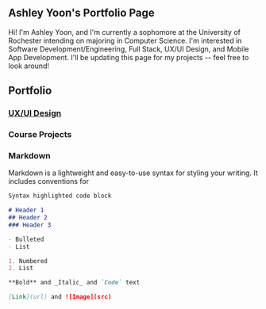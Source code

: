 ## Ashley Yoon's Portfolio Page

Hi! I'm Ashley Yoon, and I'm currently a sophomore at the University of 
Rochester intending on majoring in Computer Science. I'm interested in Software 
Development/Engineering, Full Stack, UX/UI Design, and Mobile App Development. 
I'll be updating this page for my projects -- feel free to look around!

## Portfolio
### [UX/UI Design](/uxui.md)
### Course Projects

### Markdown

Markdown is a lightweight and easy-to-use syntax for styling your writing. It includes conventions for

```markdown
Syntax highlighted code block

# Header 1
## Header 2
### Header 3

- Bulleted
- List

1. Numbered
2. List

**Bold** and _Italic_ and `Code` text

[Link](url) and ![Image](src)
```

